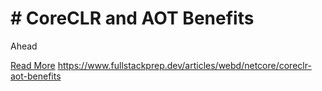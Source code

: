 # # CoreCLR and AOT Benefits

Ahead

[Read More](https://www.fullstackprep.dev/articles/webd/netcore/coreclr-aot-benefits) https://www.fullstackprep.dev/articles/webd/netcore/coreclr-aot-benefits